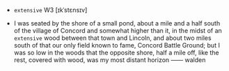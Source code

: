 - `extensive` W3 [ɪkˈstɛnsɪv]



- I was seated by the shore of a small pond, about a mile and a half south of the village of Concord and somewhat higher than it, in the midst of an `extensive` wood between that town and Lincoln, and about two miles south of that our only field known to fame, Concord Battle Ground; but I was so low in the woods that the opposite shore, half a mile off, like the rest, covered with wood, was my most distant horizon —— walden